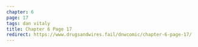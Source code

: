 ```yaml
---
chapter: 6
page: 17
tags: dan vitaly
title: Chapter 6 Page 17
redirect: https://www.drugsandwires.fail/dnwcomic/chapter-6-page-17/
---
```

